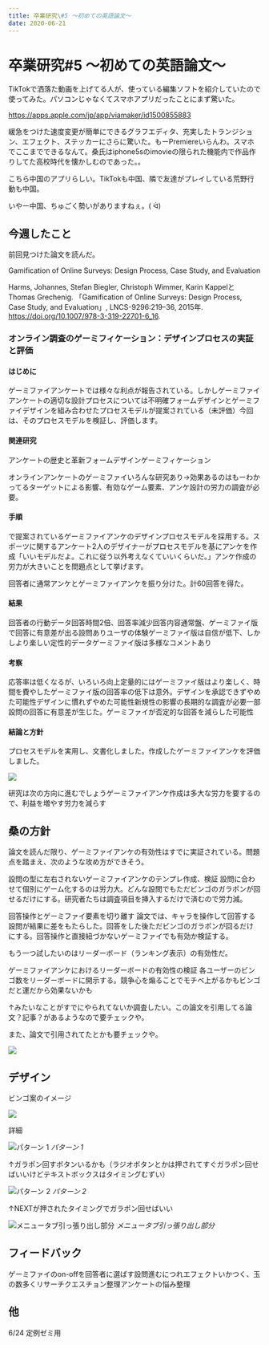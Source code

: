 ```yaml
---
title: 卒業研究\#5 〜初めての英語論文〜
date: 2020-06-21
---
```


# 卒業研究#5 〜初めての英語論文〜

TikTokで洒落た動画を上げてる人が、使っている編集ソフトを紹介していたので使ってみた。パソコンじゃなくてスマホアプリだったことにまず驚いた。

https://apps.apple.com/jp/app/viamaker/id1500855883

緩急をつけた速度変更が簡単にできるグラフエディタ、充実したトランジション、エフェクト、ステッカーにさらに驚いた。もーPremiereいらんわ。スマホでここまでできるなんて。桑氏はiphone5sのimovieの限られた機能内で作品作りしてた高校時代を懐かしむのであった。。

こちら中国のアプリらしい。TikTokも中国、隣で友達がプレイしている荒野行動も中国。

いやー中国、ちゅごく勢いがありますねぇ。( ᐛ)

## 今週したこと

前回見つけた論文を読んだ。

Gamification of Online Surveys: Design Process, Case Study, and Evaluation

   Harms, Johannes, Stefan Biegler, Christoph Wimmer, Karin KappelとThomas Grechenig. 「Gamification of Online Surveys: Design Process, Case Study, and Evaluation」, LNCS-9296:219–36, 2015年. https://doi.org/10.1007/978-3-319-22701-6_16.    

### オンライン調査のゲーミフィケーション：デザインプロセスの実証と評価

#### はじめに

ゲーミファイアンケートでは様々な利点が報告されている。しかしゲーミファイアンケートの適切な設計プロセスについては不明確フォームデザインとゲーミファイデザインを組み合わせたプロセスモデルが提案されている（未評価）今回は、そのプロセスモデルを検証し、評価します。

#### 関連研究

アンケートの歴史と革新フォームデザインゲーミフィケーション

オンラインアンケートのゲーミファイいろんな研究あり→効果あるのはもーわかってるターゲットによる影響、有効なゲーム要素、アンケ設計の労力の調査が必要。

#### 手順

で提案されているゲーミファイアンケのデザインプロセスモデルを採用する。スポーツに関するアンケート2人のデザイナーがプロセスモデルを基にアンケを作成「いいモデルだよ。これに従う以外考えなくていいくらいだ。」アンケ作成の労力が大きいことを問題点として挙げます。

回答者に通常アンケとゲーミファイアンケを振り分けた。計60回答を得た。

#### 結果

回答者の行動データ回答時間2倍、回答率減少回答内容通常盤、ゲーミファイ版で回答に有意差が出る設問ありユーザの体験ゲーミファイ版は自信が低下、しかしより楽しい定性的データゲーミファイ版は多様なコメントあり

#### 考察

応答率は低くなるが、いろいろ向上定量的にはゲーミファイ版はより楽しく、時間を費やしたゲーミファイ版の回答率の低下は意外。デザインを承認できずやめた可能性デザインに慣れずやめた可能性新規性の影響の長期的な調査が必要一部設問の回答に有意差が生じた。ゲーミファイが否定的な回答を減らした可能性

#### 結論と方針

プロセスモデルを実用し、文書化しました。作成したゲーミファイアンケを評価しました。

![](https://chankuwa.com/wp-content/uploads/2020/06/アンケ-1-473x1024.gif)

研究は次の方向に進むでしょうゲーミファイアンケ作成は多大な労力を要するので、利益を増やす労力を減らす

## 桑の方針

論文を読んだ限り、ゲーミファイアンケの有効性はすでに実証されている。問題点を踏まえ、次のような攻め方ができそう。

設問の型に左右されないゲーミファイアンケのテンプレ作成、検証
設問に合わせて個別にゲーム化するのは労力大。どんな設問でもただビンゴのガラポンが回せるだけにする。研究者たちは調査項目を挿入するだけで済むので労力減。

回答操作とゲーミファイ要素を切り離す
論文では、キャラを操作して回答する設問が結果に差をもたらした。回答をした後ただビンゴのガラポンが回るだけにする。回答操作と直接紐づかないゲーミファイでも有効か検証する。

もう一つ試したいのはリーダーボード（ランキング表示）の有効性だ。

ゲーミファイアンケにおけるリーダーボードの有効性の検証
各ユーザーのビンゴ数をリーダーボードに開示する。競争心を煽ることでモチベ上がるかもビンゴだと運だから効果ないかも

↑みたいなことがすでにやられてないか調査したい。この論文を引用してる論文？記事？があるようなので要チェックや。

また、論文で引用されてたとかも要チェックや。

![](https://chankuwa.com/wp-content/uploads/2020/06/aida-hikoichi-300x300.jpg)

## デザイン

ビンゴ案のイメージ

![](https://chankuwa.com/wp-content/uploads/2020/06/アンケ.gif)

詳細

![パターン 1](https://chankuwa.com/wp-content/uploads/2020/06/アンケ-1-1024x696.png)
*パターン 1*

↑ガラポン回すボタンいるかも（ラジオボタンとかは押されてすぐガラポン回せばいいけどテキストボックスはタイミングむずい）

![パターン 2](https://chankuwa.com/wp-content/uploads/2020/06/アンケ-2-292x300.png)
*パターン 2*

↑NEXTが押されたタイミングでガラポン回せばいい

![メニュータブ引っ張り出し部分](https://chankuwa.com/wp-content/uploads/2020/06/メニュータブ.png)
*メニュータブ引っ張り出し部分*

## フィードバック

ゲーミファイのon-offを回答者に選ばす設問進むにつれエフェクトいかつく、玉の数多くリサーチクエスチョン整理アンケートの悩み整理

## 他

6/24 定例ゼミ用